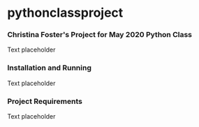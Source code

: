 # pythonclassproject
### Christina Foster's Project for May 2020 Python Class
Text placeholder

### Installation and Running
Text placeholder

### Project Requirements
Text placeholder
